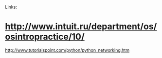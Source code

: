 Links:

http://www.intuit.ru/department/os/osintropractice/10/
===========================================================
http://www.tutorialspoint.com/python/python_networking.htm
